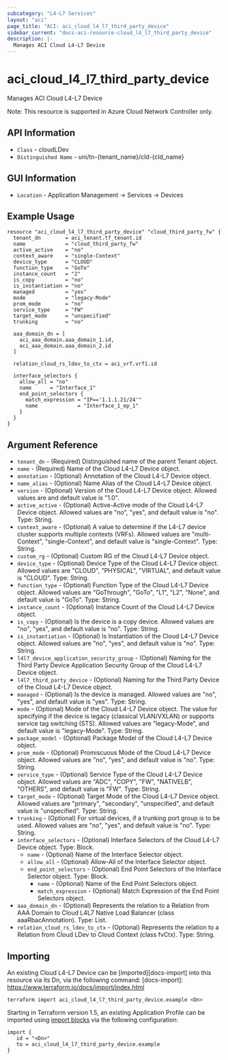 ```yaml
---
subcategory: "L4-L7 Services"
layout: "aci"
page_title: "ACI: aci_cloud_l4_l7_third_party_device"
sidebar_current: "docs-aci-resource-cloud_l4_l7_third_party_device"
description: |-
  Manages ACI Cloud L4-L7 Device
---
```


# aci_cloud_l4_l7_third_party_device #

Manages ACI Cloud L4-L7 Device

Note: This resource is supported in Azure Cloud Network Controller only.

## API Information ##

* `Class` - cloudLDev
* `Distinguished Name` - uni/tn-{tenant_name}/cld-{cld_name}

## GUI Information ##

* `Location` - Application Management -> Services -> Devices


## Example Usage ##

```hcl
resource "aci_cloud_l4_l7_third_party_device" "cloud_third_party_fw" {
  tenant_dn        = aci_tenant.tf_tenant.id
  name             = "cloud_third_party_fw"
  active_active    = "no"
  context_aware    = "single-Context"
  device_type      = "CLOUD"
  function_type    = "GoTo"
  instance_count   = "2"
  is_copy          = "no"
  is_instantiation = "no"
  managed          = "yes"
  mode             = "legacy-Mode"
  prom_mode        = "no"
  service_type     = "FW"
  target_mode      = "unspecified"
  trunking         = "no"

  aaa_domain_dn = [
    aci_aaa_domain.aaa_domain_1.id,
    aci_aaa_domain.aaa_domain_2.id
  ]

  relation_cloud_rs_ldev_to_ctx = aci_vrf.vrf1.id

  interface_selectors {
    allow_all = "no"
    name      = "Interface_1"
    end_point_selectors {
      match_expression = "IP=='1.1.1.21/24'"
      name             = "Interface_1_ep_1"
    }
  }
}
```

## Argument Reference ##

* `tenant_dn` - (Required) Distinguished name of the parent Tenant object.
* `name` - (Required) Name of the Cloud L4-L7 Device object.
* `annotation` - (Optional) Annotation of the Cloud L4-L7 Device object.
* `name_alias` - (Optional) Name Alias of the Cloud L4-L7 Device object.
* `version` - (Optional) Version of the Cloud L4-L7 Device object. Allowed values are and default value is "1.0".
* `active_active` - (Optional) Active-Active mode of the Cloud L4-L7 Device object. Allowed values are "no", "yes", and default value is "no". Type: String.
* `context_aware` - (Optional) A value to determine if the L4-L7 device cluster supports multiple contexts (VRFs). Allowed values are "multi-Context", "single-Context", and default value is "single-Context". Type: String.
* `custom_rg` - (Optional) Custom RG of the Cloud L4-L7 Device object.
* `device_type` - (Optional) Device Type of the Cloud L4-L7 Device object. Allowed values are "CLOUD", "PHYSICAL", "VIRTUAL", and default value is "CLOUD". Type: String.
* `function_type` - (Optional) Function Type of the Cloud L4-L7 Device object. Allowed values are "GoThrough", "GoTo", "L1", "L2", "None", and default value is "GoTo". Type: String.
* `instance_count` - (Optional) Instance Count of the Cloud L4-L7 Device object.
* `is_copy` - (Optional) Is the device is a copy device. Allowed values are "no", "yes", and default value is "no". Type: String.
* `is_instantiation` - (Optional) Is Instantiation of the Cloud L4-L7 Device object. Allowed values are "no", "yes", and default value is "no". Type: String.
* `l4l7_device_application_security_group` - (Optional) Naming for the Third Party Device Application Security Group of the Cloud L4-L7 Device object.
* `l4l7_third_party_device` - (Optional) Naming for the Third Party Device of the Cloud L4-L7 Device object.
* `managed` - (Optional) Is the device is managed. Allowed values are "no", "yes", and default value is "yes". Type: String.
* `mode` - (Optional) Mode of the Cloud L4-L7 Device object. The value for specifying if the device is legacy (classical VLAN/VXLAN) or supports service tag switching (STS). Allowed values are "legacy-Mode", and default value is "legacy-Mode". Type: String.
* `package_model` - (Optional) Package Model of the Cloud L4-L7 Device object.
* `prom_mode` - (Optional) Promiscuous Mode of the Cloud L4-L7 Device object. Allowed values are "no", "yes", and default value is "no". Type: String.
* `service_type` - (Optional) Service Type of the Cloud L4-L7 Device object. Allowed values are "ADC", "COPY", "FW", "NATIVELB", "OTHERS", and default value is "FW". Type: String.
* `target_mode` - (Optional) Target Mode of the Cloud L4-L7 Device object. Allowed values are "primary", "secondary", "unspecified", and default value is "unspecified". Type: String.
* `trunking` - (Optional) For virtual devices, if a trunking port group is to be used. Allowed values are "no", "yes", and default value is "no". Type: String.
* `interface_selectors` - (Optional) Interface Selectors of the Cloud L4-L7 Device object. Type: Block.
  * `name` - (Optional) Name of the Interface Selector object.
  * `allow_all` - (Optional) Allow-All of the Interface Selector object.
  * `end_point_selectors` - (Optional) End Point Selectors of the Interface Selector object. Type: Block.
    * `name` - (Optional) Name of the End Point Selectors object.
    * `match_expression` - (Optional) Match Expression of the End Point Selectors object.
* `aaa_domain_dn` - (Optional) Represents the relation to a Relation from AAA Domain to Cloud L4L7 Native Load Balancer (class aaaRbacAnnotation). Type: List.
* `relation_cloud_rs_ldev_to_ctx` - (Optional) Represents the relation to a Relation from Cloud LDev to Cloud Context (class fvCtx). Type: String.

## Importing ##

An existing Cloud L4-L7 Device can be [imported][docs-import] into this resource via its Dn, via the following command:
[docs-import]: https://www.terraform.io/docs/import/index.html


```
terraform import aci_cloud_l4_l7_third_party_device.example <Dn>
```

Starting in Terraform version 1.5, an existing Application Profile can be imported using [import blocks](https://developer.hashicorp.com/terraform/language/import) via the following configuration:

 ```
 import {
    id = "<Dn>"
    to = aci_cloud_l4_l7_third_party_device.example
 }
 ```